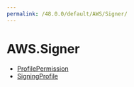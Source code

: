 ```yaml
---
permalink: /48.0.0/default/AWS/Signer/
---
```


# AWS.Signer



* [ProfilePermission](ProfilePermission.md)
* [SigningProfile](SigningProfile.md)